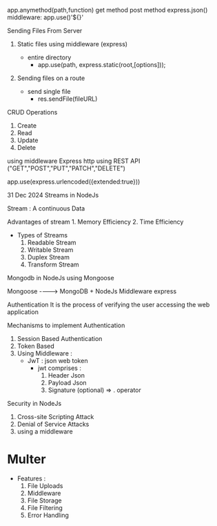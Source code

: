app.anymethod(path,function)
get method
post method
    express.json() middleware:
        app.use()'${}'



Sending Files From Server

1. Static files using middleware (express)
    - entire directory 
        - app.use(path, express.static(root,[options]));

    
2. Sending files on a route
    - send single file
        - res.sendFile(fileURL)

CRUD Operations

1. Create
2. Read
3. Update
4. Delete

using middleware Express
http
using REST API ("GET","POST","PUT","PATCH","DELETE")

app.use(express.urlencoded({extended:true}))

31 Dec 2024
Streams in NodeJs

Stream : A continuous Data

Advantages of stream
    1. Memory Efficiency
    2. Time Efficiency

- Types of Streams
    1. Readable Stream
    2. Writable Stream
    3. Duplex Stream
    4. Transform Stream

Mongodb in NodeJs using Mongoose

Mongoose ----> MongoDB + NodeJs
Middleware express

Authentication
It is the process of verifying the user accessing the web application

Mechanisms to implement Authentication

1. Session Based Authentication
2. Token Based
3. Using Middleware :
    - JwT : json web token
       - jwt comprises :
            1. Header Json
            2. Payload Json
            3. Signature (optional)
            => . operator

Security in NodeJs
1. Cross-site Scripting Attack
2. Denial of Service Attacks
3. using a middleware

# Multer
- Features : 
    1. File Uploads
    2. Middleware
    3. File Storage
    4. File Filtering
    5. Error Handling